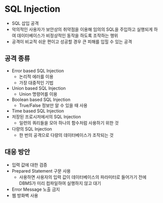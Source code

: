 # SQL Injection

- SQL 삽입 공격
- 악의적인 사용자가 보안상의 취약점을 이용해 임의의 SQL을 주입하고 실행되게 하여 데이터베이스가 비정상적인 동작을 하도록 조작하는 행위
- 공격이 비교적 쉬운 편이고 성공할 경우 큰 피해를 입힐 수 있는 공격

## 공격 종류

- Error based SQL Injection
	- 논리적 에러를 이용
	- 가장 대중적인 기법
- Union based SQL Injection
	- Union 명령어를 이용
- Boolean based SQL Injection
	- True/False 정보만 알 수 있을 때 사용
- Time based SQL Injection
- 저장된 프로시저에서의 SQL Injection
	- 일련의 쿼리들을 모아 하나의 함수처럼 사용하기 위한 것
- 다량의 SQL Injection
	- 한 번의 공격으로 다량의 데이터베이스가 조작되는 것

## 대응 방안

- 입력 값에 대한 검증
- Prepared Statement 구문 사용
	- 사용하면 사용자의 입력 값이 데이터베이스의 파라미터로 들어가기 전에 DBMS가 미리 컴파일하여 실행하지 않고 대기
- Error Message 노출 금지
- 웹 방화벽 사용